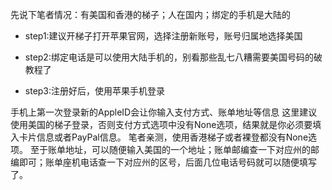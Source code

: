 先说下笔者情况：有美国和香港的梯子；人在国内；绑定的手机是大陆的

- step1:建议开梯子打开苹果官网，选择注册新账号，账号归属地选择美国

- step2:绑定电话是可以使用大陆手机的，别看那些乱七八糟需要美国号码的破教程了

- step3:注册好后，使用苹果手机登录

手机上第一次登录新的AppleID会让你输入支付方式、账单地址等信息
这里建议使用美国的梯子登录，否则支付方式选项中没有None选项，结果就是你必须要填入卡片信息或者PayPal信息。
笔者亲测，使用香港梯子或者裸登都没有None选项。
至于账单地址，可以随便输入美国的一个地址；账单邮编查一下对应州的邮编即可；账单座机电话查一下对应州的区号，后面几位电话号码就可以随便填写了。